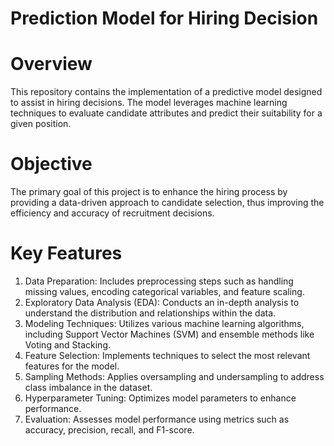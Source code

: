 # Prediction Model for Hiring Decision

# Overview 
This repository contains the implementation of a predictive model designed to assist in hiring decisions. The model leverages machine learning techniques to evaluate candidate attributes and predict their suitability for a given position.

# Objective
The primary goal of this project is to enhance the hiring process by providing a data-driven approach to candidate selection, thus improving the efficiency and accuracy of recruitment decisions.

# Key Features
1. Data Preparation: Includes preprocessing steps such as handling missing values, encoding categorical variables, and feature scaling.
2. Exploratory Data Analysis (EDA): Conducts an in-depth analysis to understand the distribution and relationships within the data.
3. Modeling Techniques: Utilizes various machine learning algorithms, including Support Vector Machines (SVM) and ensemble methods like Voting and Stacking.
4. Feature Selection: Implements techniques to select the most relevant features for the model.
5. Sampling Methods: Applies oversampling and undersampling to address class imbalance in the dataset.
6. Hyperparameter Tuning: Optimizes model parameters to enhance performance.
7. Evaluation: Assesses model performance using metrics such as accuracy, precision, recall, and F1-score.
 
